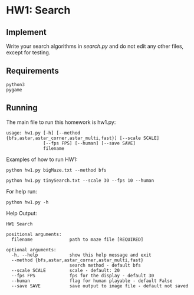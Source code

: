 # HW1: Search

## Implement

Write your search algorithms in *search.py* and do not edit any other files, except for testing.

## Requirements

```
python3
pygame
```

## Running

The main file to run this homework is hw1.py:

```
usage: hw1.py [-h] [--method {bfs,astar,astar_corner,astar_multi,fast}] [--scale SCALE]
              [--fps FPS] [--human] [--save SAVE]
              filename
```

Examples of how to run HW1:

```
python hw1.py bigMaze.txt --method bfs
```

```
python hw1.py tinySearch.txt --scale 30 --fps 10 --human
```

For help run:

```
python hw1.py -h
```

Help Output:

```
HW1 Search

positional arguments:
  filename              path to maze file [REQUIRED]

optional arguments:
  -h, --help            show this help message and exit
  --method {bfs,astar,astar_corner,astar_multi,fast}
                        search method - default bfs
  --scale SCALE         scale - default: 20
  --fps FPS             fps for the display - default 30
  --human               flag for human playable - default False
  --save SAVE           save output to image file - default not saved
```
